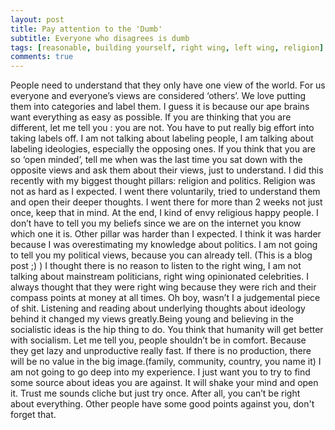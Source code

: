 ```yaml
---
layout: post
title: Pay attention to the 'Dumb'
subtitle: Everyone who disagrees is dumb
tags: [reasonable, building yourself, right wing, left wing, religion]
comments: true
---
```


People need to understand that they only have one view of the world. For us everyone and everyone’s views are considered ‘others’. We love putting them into categories and label them. I guess it is because our ape brains want everything as easy as possible. 
	If you are thinking that you are different, let me tell you : you are not. You have to put really big effort into taking labels off. I am not talking about labeling people, I am talking about labeling ideologies, especially the opposing ones. If you think that you are so ‘open minded’, tell me when was the last time you sat down with the opposite views and ask them about their views, just to understand.
	I did this recently with my biggest thought pillars: religion and politics. Religion was not as hard as I expected. I went there voluntarily, tried to understand them and open their deeper thoughts. I went there for more than 2 weeks not just once, keep that in mind. At the end, I kind of envy religious happy people. I don’t have to tell you my beliefs since we are on the internet you know which one it is.
	Other pillar was harder than I expected. I think it was harder because I was overestimating my knowledge about politics. I am not going to tell you my political views, because you can already tell. (This is a blog post ;) ) I thought there is no reason to listen to the right wing, I am not talking about mainstream politicians, right wing opinionated celebrities. I always thought that they were right wing because they were rich and their compass points at money at all times. Oh boy, wasn’t I a judgemental piece of shit. Listening and reading about underlying thoughts about ideology behind it changed my views greatly.Being young and believing in the socialistic ideas is the hip thing to do. You think that humanity will get better with socialism. Let me tell you, people shouldn’t be in comfort. Because they get lazy and unproductive really fast. If there is no production, there will be no value in the big image.(family, community, country, you name it)
	I am not going to go deep into my experience. I just want you to try to find some source about ideas you are against. It will shake your mind and open it. Trust me sounds cliche but just try once.
	After all, you can’t be right about everything. Other people have some good points against you, don't forget that.
